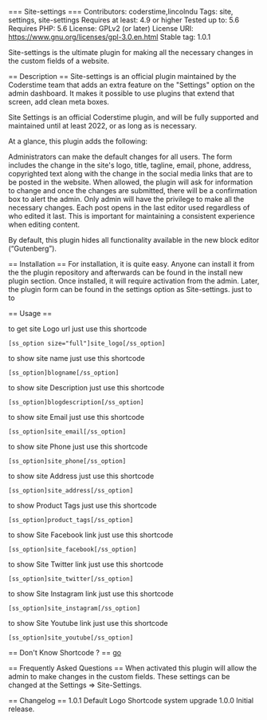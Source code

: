 === Site-settings ===
Contributors: coderstime,lincolndu
Tags: site, settings, site-settings
Requires at least: 4.9 or higher
Tested up to: 5.6
Requires PHP: 5.6
License: GPLv2 (or later)
License URI: https://www.gnu.org/licenses/gpl-3.0.en.html
Stable tag: 1.0.1


Site-settings is the ultimate plugin for making all the necessary changes in the custom fields of a website. 

== Description ==
Site-settings is an official plugin maintained by the Coderstime team that adds an extra feature on the "Settings" option on the admin dashboard. It makes it possible to use plugins that extend that screen, add clean meta boxes.

Site Settings is an official Coderstime plugin, and will be fully supported and maintained until at least 2022, or as long as is necessary.

At a glance, this plugin adds the following:

Administrators can make the default changes for all users. The form includes the change in the site's logo, title, tagline, email, phone, address, copyrighted text along with the change in the social media links that are to be posted in the website.
When allowed, the plugin will ask for information to change and once the changes are submitted, there will be a confirmation box to alert the admin. Only admin will have the privilege to make all the necessary changes.
Each post opens in the last editor used regardless of who edited it last. This is important for maintaining a consistent experience when editing content.

By default, this plugin hides all functionality available in the new block editor (“Gutenberg”).

== Installation ==
For installation, it is quite easy. Anyone can install it from the the plugin repository and afterwards can be found in the install new plugin section. Once installed, it will require activation from the admin. Later, the plugin form can be found in the settings option as Site-settings. just to to


== Usage ==

to get site Logo url just use this shortcode

`
	[ss_option size="full"]site_logo[/ss_option]
`

to show site name just use this shortcode

`
	[ss_option]blogname[/ss_option]
`

to show site Description just use this shortcode

`
	[ss_option]blogdescription[/ss_option]
`

to show site Email just use this shortcode

`
	[ss_option]site_email[/ss_option]
`

to show site Phone just use this shortcode

`
	[ss_option]site_phone[/ss_option]
`

to show site Address just use this shortcode

`
	[ss_option]site_address[/ss_option]
`

to show Product Tags just use this shortcode

`
	[ss_option]product_tags[/ss_option]
`

to show Site Facebook link just use this shortcode

`
	[ss_option]site_facebook[/ss_option]
`

to show Site Twitter link just use this shortcode

`
	[ss_option]site_twitter[/ss_option]
`

to show Site Instagram link just use this shortcode

`
	[ss_option]site_instagram[/ss_option]
`


to show Site Youtube link just use this shortcode

`
	[ss_option]site_youtube[/ss_option]
`


== Don't Know Shortcode ? ==
[go](https://developer.wordpress.org/reference/functions/do_shortcode/)


== Frequently Asked Questions ==
When activated this plugin will allow the admin to make changes in the custom fields.
These settings can be changed at the Settings => Site-Settings.

== Changelog ==
1.0.1
Default Logo 
Shortcode system upgrade
1.0.0
Initial release.
